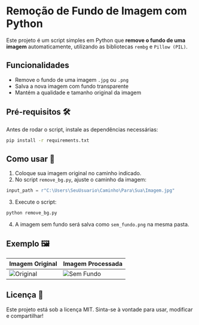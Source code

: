 # Remoção de Fundo de Imagem com Python

Este projeto é um script simples em Python que **remove o fundo de uma imagem** automaticamente, utilizando as bibliotecas `rembg` e `Pillow (PIL)`.

## Funcionalidades
- Remove o fundo de uma imagem `.jpg` ou `.png`
- Salva a nova imagem com fundo transparente
- Mantém a qualidade e tamanho original da imagem

## Pré-requisitos 🛠️
Antes de rodar o script, instale as dependências necessárias:

```bash
pip install -r requirements.txt
```

## Como usar 📂
1. Coloque sua imagem original no caminho indicado.
2. No script `remove_bg.py`, ajuste o caminho da imagem:

```python
input_path = r"C:\Users\SeuUsuario\Caminho\Para\Sua\Imagem.jpg"
```

3. Execute o script:

```bash
python remove_bg.py
```

4. A imagem sem fundo será salva como `sem_fundo.png` na mesma pasta.

## Exemplo 🖼️
| Imagem Original | Imagem Processada |
|----------------|-------------------|
| ![Original](exemplo/original.jpg) | ![Sem Fundo](exemplo/sem_fundo.png) |

## Licença 📄
Este projeto está sob a licença MIT. Sinta-se à vontade para usar, modificar e compartilhar!
